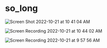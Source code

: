 # so_long

![Screen Shot 2022-10-21 at 10 41 04 AM](https://user-images.githubusercontent.com/84902491/197152826-d8327dc8-6c88-4b41-b102-7ee1f7699927.png)

![Screen Recording 2022-10-21 at 10 44 02 AM](https://user-images.githubusercontent.com/84902491/197153971-06e65fc1-c62f-4561-8c66-f2771865fe06.gif)

![Screen Recording 2022-10-21 at 9 57 56 AM](https://user-images.githubusercontent.com/84902491/197146920-42312bd6-7648-4696-a0d1-da1f46605dcd.gif)
